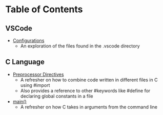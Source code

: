 # Table of Contents

## VSCode
* [Configurations](0000.md)
    - An exploration of the files found in the .vscode directory

## C Language
* [Preprocessor Directives](0001.md)
    - A refresher on how to combine code written in different files in C using #import
    - Also provides a reference to other #keywords like #define for declaring global constants in a file
* [main()](0002.md)
    - A refresher on how C takes in arguments from the command line